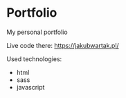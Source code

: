 # Portfolio
My personal portfolio 

Live code there: https://jakubwartak.pl/

Used technologies:
- html
- sass
- javascript
